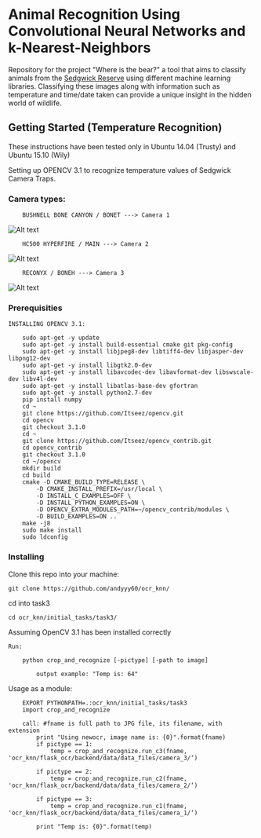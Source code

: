 # Animal Recognition Using Convolutional Neural Networks and k-Nearest-Neighbors

Repository for the project "Where is the bear?" a tool that aims to classify animals from the [Sedgwick Reserve](http://sedgwick.nrs.ucsb.edu/) using different machine learning libraries. Classifying these images along with information such as temperature and time/date taken can provide a unique insight in the hidden world of wildlife.

## Getting Started (Temperature Recognition)

These instructions have been tested only in Ubuntu 14.04 (Trusty) and Ubuntu 15.10 (Wily)

Setting up OPENCV 3.1 to recognize temperature values of Sedgwick Camera Traps.



### Camera types:
```
	BUSHNELL BONE CANYON / BONET ---> Camera 1
```
![Alt text](https://raw.githubusercontent.com/andyyy60/ocr_knn/master/caffe/data/BoneT_2014-05-30_19-05-53_038.JPG)
````
	HC500 HYPERFIRE / MAIN ---> Camera 2
````
![Alt text](https://raw.githubusercontent.com/andyyy60/ocr_knn/master/caffe/data/Main_2013-09-18_14-07-12_9062.JPG)

````
	RECONYX / BONEH ---> Camera 3
````
![Alt text](https://raw.githubusercontent.com/andyyy60/ocr_knn/master/caffe/data/BoneH_2015-08-27_09-27-31_7589.JPG)

### Prerequisities

	INSTALLING OPENCV 3.1:	
```
	sudo apt-get -y update
	sudo apt-get -y install build-essential cmake git pkg-config
	sudo apt-get -y install libjpeg8-dev libtiff4-dev libjasper-dev libpng12-dev
	sudo apt-get -y install libgtk2.0-dev
	sudo apt-get -y install libavcodec-dev libavformat-dev libswscale-dev libv4l-dev
	sudo apt-get -y install libatlas-base-dev gfortran
	sudo apt-get -y install python2.7-dev
	pip install numpy
	cd ~
	git clone https://github.com/Itseez/opencv.git
	cd opencv
	git checkout 3.1.0
	cd ~
	git clone https://github.com/Itseez/opencv_contrib.git
	cd opencv_contrib
	git checkout 3.1.0
	cd ~/opencv
	mkdir build
	cd build
	cmake -D CMAKE_BUILD_TYPE=RELEASE \
		-D CMAKE_INSTALL_PREFIX=/usr/local \
		-D INSTALL_C_EXAMPLES=OFF \
		-D INSTALL_PYTHON_EXAMPLES=ON \
		-D OPENCV_EXTRA_MODULES_PATH=~/opencv_contrib/modules \
		-D BUILD_EXAMPLES=ON ..
	make -j8
	sudo make install
	sudo ldconfig
```
### Installing

Clone this repo into your machine:
```
git clone https://github.com/andyyy60/ocr_knn/
```

cd into task3
```
cd ocr_knn/initial_tasks/task3/
```

Assuming OpenCV 3.1 has been installed correctly

```
Run:

	python crop_and_recognize [-pictype] [-path to image]
    
    	output example: "Temp is: 64"
```


Usage as a module:

```
	EXPORT PYTHONPATH=.:ocr_knn/initial_tasks/task3
	import crop_and_recognize
	
	call: #fname is full path to JPG file, its filename, with extension
	    print "Using newocr, image name is: {0}".format(fname)
	    if pictype == 1:
	        temp = crop_and_recognize.run_c3(fname, 'ocr_knn/flask_ocr/backend/data/data_files/camera_3/‘)
	
	    if pictype == 2:
	        temp = crop_and_recognize.run_c2(fname, 'ocr_knn/flask_ocr/backend/data/data_files/camera_2/‘)
	
	    if pictype == 3:
	        temp = crop_and_recognize.run_c1(fname, 'ocr_knn/flask_ocr/backend/data/data_files/camera_1/‘)
	
	    print "Temp is: {0}".format(temp)
```
